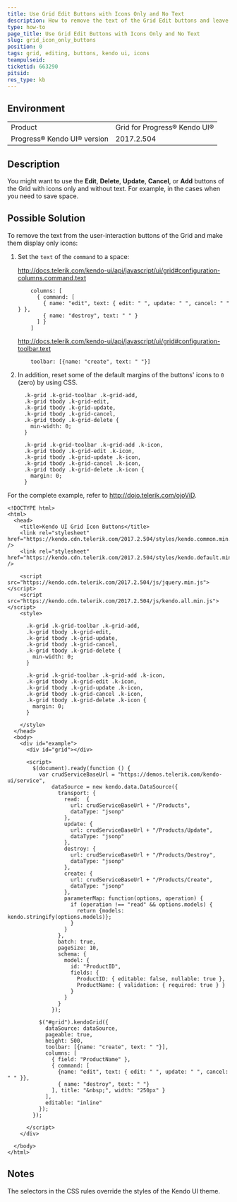 ```yaml
---
title: Use Grid Edit Buttons with Icons Only and No Text
description: How to remove the text of the Grid Edit buttons and leave only the icons in a Kendo UI Grid.
type: how-to
page_title: Use Grid Edit Buttons with Icons Only and No Text
slug: grid_icon_only_buttons
position: 0
tags: grid, editing, buttons, kendo ui, icons
teampulseid:
ticketid: 663290
pitsid:
res_type: kb
---
```


## Environment

<table>
 <tr>
  <td>Product</td>
  <td>Grid for Progress® Kendo UI®</td>
 </tr>
 <tr>
  <td>Progress® Kendo UI® version</td>
  <td>2017.2.504</td>
 </tr>
</table>

## Description

You might want to use the **Edit**, **Delete**, **Update**, **Cancel**, or **Add** buttons of the Grid with icons only and without text. For example, in the cases when you need to save space.

## Possible Solution

To remove the text from the user-interaction buttons of the Grid and make them display only icons:

1. Set the `text` of the `command` to a space:

    http://docs.telerik.com/kendo-ui/api/javascript/ui/grid#configuration-columns.command.text

    ```
        columns: [
          { command: [
            { name: "edit", text: { edit: " ", update: " ", cancel: " " } },
            { name: "destroy", text: " " }
          ] }
        ]
    ```

    http://docs.telerik.com/kendo-ui/api/javascript/ui/grid#configuration-toolbar.text

    ```
        toolbar: [{name: "create", text: " "}]
    ```

1. In addition, reset some of the default margins of the buttons' icons to `0` (zero) by using CSS.

    ```
      .k-grid .k-grid-toolbar .k-grid-add,
      .k-grid tbody .k-grid-edit,
      .k-grid tbody .k-grid-update,
      .k-grid tbody .k-grid-cancel,
      .k-grid tbody .k-grid-delete {
        min-width: 0;
      }

      .k-grid .k-grid-toolbar .k-grid-add .k-icon,
      .k-grid tbody .k-grid-edit .k-icon,
      .k-grid tbody .k-grid-update .k-icon,
      .k-grid tbody .k-grid-cancel .k-icon,
      .k-grid tbody .k-grid-delete .k-icon {
        margin: 0;
      }
    ```

For the complete example, refer to http://dojo.telerik.com/ojoViD.

```
<!DOCTYPE html>
<html>
  <head>
    <title>Kendo UI Grid Icon Buttons</title>
    <link rel="stylesheet" href="https://kendo.cdn.telerik.com/2017.2.504/styles/kendo.common.min.css" />
    <link rel="stylesheet" href="https://kendo.cdn.telerik.com/2017.2.504/styles/kendo.default.min.css" />

    <script src="https://kendo.cdn.telerik.com/2017.2.504/js/jquery.min.js"></script>
    <script src="https://kendo.cdn.telerik.com/2017.2.504/js/kendo.all.min.js"></script>
    <style>

      .k-grid .k-grid-toolbar .k-grid-add,
      .k-grid tbody .k-grid-edit,
      .k-grid tbody .k-grid-update,
      .k-grid tbody .k-grid-cancel,
      .k-grid tbody .k-grid-delete {
        min-width: 0;
      }

      .k-grid .k-grid-toolbar .k-grid-add .k-icon,
      .k-grid tbody .k-grid-edit .k-icon,
      .k-grid tbody .k-grid-update .k-icon,
      .k-grid tbody .k-grid-cancel .k-icon,
      .k-grid tbody .k-grid-delete .k-icon {
        margin: 0;
      }

    </style>
  </head>
  <body>
    <div id="example">
      <div id="grid"></div>

      <script>
        $(document).ready(function () {
          var crudServiceBaseUrl = "https://demos.telerik.com/kendo-ui/service",
              dataSource = new kendo.data.DataSource({
                transport: {
                  read:  {
                    url: crudServiceBaseUrl + "/Products",
                    dataType: "jsonp"
                  },
                  update: {
                    url: crudServiceBaseUrl + "/Products/Update",
                    dataType: "jsonp"
                  },
                  destroy: {
                    url: crudServiceBaseUrl + "/Products/Destroy",
                    dataType: "jsonp"
                  },
                  create: {
                    url: crudServiceBaseUrl + "/Products/Create",
                    dataType: "jsonp"
                  },
                  parameterMap: function(options, operation) {
                    if (operation !== "read" && options.models) {
                      return {models: kendo.stringify(options.models)};
                    }
                  }
                },
                batch: true,
                pageSize: 10,
                schema: {
                  model: {
                    id: "ProductID",
                    fields: {
                      ProductID: { editable: false, nullable: true },
                      ProductName: { validation: { required: true } }
                    }
                  }
                }
              });

          $("#grid").kendoGrid({
            dataSource: dataSource,
            pageable: true,
            height: 500,
            toolbar: [{name: "create", text: " "}],
            columns: [
              { field: "ProductName" },
              { command: [
                {name: "edit", text: { edit: " ", update: " ", cancel: " " }},
                { name: "destroy", text: " "}
              ], title: "&nbsp;", width: "250px" }
            ],
            editable: "inline"
          });
        });

      </script>
    </div>

  </body>
</html>
```

## Notes

The selectors in the CSS rules override the styles of the Kendo UI theme.
